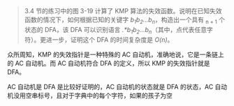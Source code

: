 > 3.4 节的练习中的图 3-19 计算了 KMP 算法的失效函数。说明在已知失效函数的情况下，如何根据已知的关键字 *b<sub>1</sub>b<sub>2</sub>...b<sub>n</sub>*，构造出一个具有 <sub>n + 1</sub> 个状态的 DFA，该 DFA 可以识别语言 *.\*b<sub>1</sub>b<sub>2</sub>...b<sub>n</sub>*（其中，点代表任意字符）。更进一步，证明这个 DFA 的时间复杂度是 *O(n)*。

众所周知，KMP 的失效指针是一种特殊的 AC 自动机，准确地说，它是一条链上的 AC 自动机。而 AC 自动机符合 DFA 的定义，所以 KMP 的失效指针就是 DFA。

AC 自动机是 DFA 是比较好证明的，AC 自动机的状态就是 DFA 的状态，AC 自动机没用空串标号，且对于字典中的每个字符，如果的孩子为空
